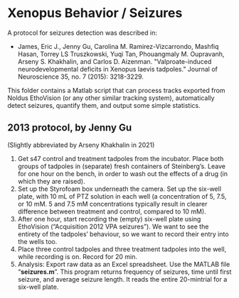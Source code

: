 # Xenopus Behavior / Seizures

A protocol for seizures detection was described in:

* James, Eric J., Jenny Gu, Carolina M. Ramirez-Vizcarrondo, Mashfiq Hasan, Torrey LS Truszkowski, Yuqi Tan, Phouangmaly M. Oupravanh, Arseny S. Khakhalin, and Carlos D. Aizenman. "Valproate-induced neurodevelopmental deficits in Xenopus laevis tadpoles." Journal of Neuroscience 35, no. 7 (2015): 3218-3229.

This folder contains a Matlab script that can process tracks exported from Noldus EthoVision (or any other similar tracking system), automatically detect seizures, quantify them, and output some simple statistics.

## 2013 protocol, by Jenny Gu

(Slightly abbreviated by Arseny Khakhalin in 2021)

1. Get s47 control and treatment tadpoles from the incubator. Place both groups of tadpoles in (separate) fresh containers of     Steinberg’s. Leave for one hour on the bench, in order to wash out the effects of a drug (in which they are raised).
2. Set up the Styrofoam box underneath the camera. Set up the six-well plate, with 10 mL of PTZ solution in each well (a concentration of 5, 7.5, or 10 mM. 5 and 7.5 mM concentrations typically result in clearer difference between treatment and control, compared to 10 mM).
3. After one hour, start recording the (empty)  six-well plate using EthoVision (“Acquisition 2012 VPA seizures”). We want to see the entirety of the tadpoles’ behaviour, so we want to record their entry into the wells too. 
4. Place three control tadpoles and three treatment tadpoles into the well, while recording is on. Record for 20 min. 
5. Analysis: Export raw data as an Excel spreadsheet. Use the MATLAB file “**seizures.m**”. This program returns frequency of seizures, time until first seizure, and average seizure length. It reads the entire 20-mintrial for a six-well plate.